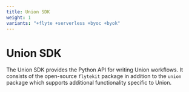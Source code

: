 ```yaml
---
title: Union SDK
weight: 1
variants: "+flyte +serverless +byoc +byok"
---
```


# Union SDK

The Union SDK provides the Python API for writing Union workflows. It consists of the open-source `flytekit` package in addition to the `union` package which supports additional functionality specific to Union.
